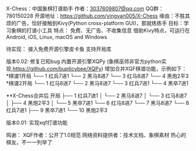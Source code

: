 <!--
 * @Author: Paoger
 * @Date: 2024-01-03 10:22:01
 * @LastEditors: Paoger
 * @LastEditTime: 2024-01-03 10:24:47
 * @Description: 
 * 
 * Copyright (c) 2024 by Paoger, All Rights Reserved. 
-->
X-Chess：中国象棋打谱助手
作者：3037609807@qq.com
QQ群：780150228
开源地址：https://github.com/yingyan005/X-Chess
缘由：不胜其烦的广告，恰好接触到Kivy(Python cross-platform GUI)，那就练练手
目标：学习象棋的打谱小工具
特点：
        免费、无广告、不收集信息
        借助Kivy特点，可运行在Android, iOS, Linux, macOS and Windows

待实现：
        接入免费开源引擎皮卡鱼
        支持开局库

版本0.02:
        修复已知bug
        内置开源引擎XQPy
            (象棋巫师非官方python实现,https://github.com/bupticybee/XQPy)
        增加合并XQF棋谱功能，示例如下：
*棋谱1开局
└── 1  红兵7进1
    └── 2  黑马8进7
        └── 3  红马8进7
            └── 4  黑炮2平3
*棋谱2开局
└── 1  红马8进7
    └── 2  黑马8进7
        └── 3  红兵7进1
            └── 4  黑卒7进1

**X-Chess合并后
开局
├── 1  红兵7进1
│   └── 2  黑马8进7
│       └── 3  红马8进7
│           ├── 4  黑炮2平3
│           └── 5  黑卒7进1
└── 6  红马8进7
    └── 7  黑马8进7
        └── 8  红兵7进1
            ├── 9  黑卒7进1
            └── 10 黑炮2平3


版本0.01:
        实现xqf打谱功能


鸣谢：
        XQF作者：公开了1.0规范
        网络资料提供者：技术文档、象棋素材
        热心的棋友，不一一列举了
